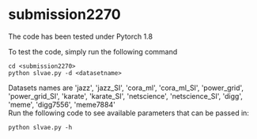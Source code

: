 # submission2270

The code has been tested under Pytorch 1.8

To test the code, simply run the following command  
```
cd <submission2270>
python slvae.py -d <datasetname>
```
Datasets names are 'jazz', 'jazz_SI', 'cora_ml', 'cora_ml_SI', 'power_grid', 'power_grid_SI', 'karate', 'karate_SI', 'netscience', 'netscience_SI', 'digg', 'meme', 'digg7556', 'meme7884'  
Run the following code to see available parameters that can be passed in:  
```
python slvae.py -h
```
